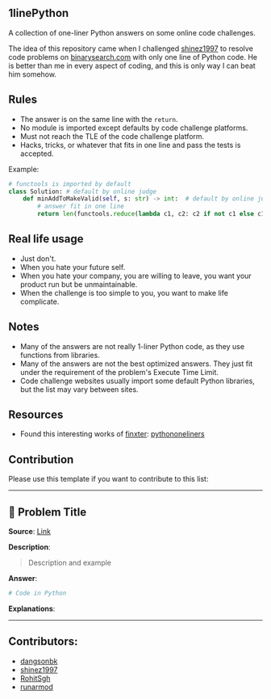 ## 1linePython

A collection of one-liner Python answers on some online code challenges.

The idea of this repository came when I challenged [shinez1997](https://github.com/shinez1997) to resolve code problems on [binarysearch.com](https://binarysearch.com/) with only one line of Python code. He is better than me in every aspect of coding, and this is only way I can beat him somehow.

## Rules

- The answer is on the same line with the `return`.
- No module is imported except defaults by code challenge platforms.
- Must not reach the TLE of the code challenge platform.
- Hacks, tricks, or whatever that fits in one line and pass the tests is accepted.

Example:

```python
# functools is imported by default
class Solution: # default by online judge
    def minAddToMakeValid(self, s: str) -> int:  # default by online judge
        # answer fit in one line
        return len(functools.reduce(lambda c1, c2: c2 if not c1 else c1[:-1] if c2==")" and c1[-1] == "(" else c1 + c2, s)) if s else len(s)
```

## Real life usage

- Just don't.
- When you hate your future self.
- When you hate your company, you are willing to leave, you want your product run but be unmaintainable.
- When the challenge is too simple to you, you want to make life complicate.

## Notes

- Many of the answers are not really 1-liner Python code, as they use functions from libraries.
- Many of the answers are not the best optimized answers. They just fit under the requirement of the problem's Execute Time Limit.
- Code challenge websites usually import some default Python libraries, but the list may vary between sites.

## Resources

- Found this interesting works of [finxter](https://github.com/finxter): [pythononeliners](https://pythononeliners.com/)

## Contribution

Please use this template if you want to contribute to this list:

---

## 🧩 Problem Title

**Source**: [Link](#)

**Description**:

> Description and example

**Answer**:

```python
# Code in Python
```

**Explanations**:

---

## Contributors:

- [dangsonbk](https://github.com/dangsonbk)
- [shinez1997](https://github.com/shinez1997)
- [RohitSgh](https://github.com/RohitSgh)
- [runarmod](https://github.com/runarmod)
